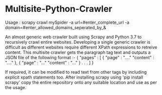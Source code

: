 # Multisite-Python-Crawler
Usage : scrapy crawl mySpider -a url=#enter_complete_url -a domain=#enter_allowed_domains_seperated_by_&


An almost generic web crawler built using Scrapy and Python 3.7 to recursively crawl entire websites. 
Developing a single generic crawler is difficult as different websites require different XPath expressions to retreive content.
This multisite crawler gets the paragraph tag text and outputs a JSON file of the following format :-
{
	"pages" : [
		{
			"page" : "...."
			"content" : "...."
		},
		{
			"page" : "..."
			"content" : "..."
		}
	.
	.
	.
	]
}

If required, it can be modified to read text from other tags by including explicit xpath statements too.
After installing scrapy using 'pip install scrapy' copy the entire repository onto any suitable location and use as per the usage.


